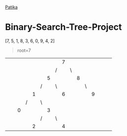 [Patika](https://www.patika.dev/)
# Binary-Search-Tree-Project
[7, 5, 1, 8, 3, 6, 0, 9, 4, 2]
>root=7

|     |     |     |     |     |     |     |     |     |     |     |     |     |     |     |     |
| --- | --- | --- | --- | --- | --- | --- | --- | --- | --- | --- | --- | --- | --- | --- | --- |
|     |     |     |     |     |     |     |     |  7  |     |     |     |     |     |     |     |
|     |     |     |     |     |     |     |  /  |     | \\  |     |     |     |     |     |     |
|     |     |     |     |     |     | 5   |     |     |     | 8   |     |     |     |     |     |
|     |     |     |     |     | /   |     | \\  |     |     |     | \\  |     |     |     |     |
|     |     |     |     | 1   |     |     |     | 6   |     |     |     | 9   |     |     |     |
|     |     |     | /   |     | \\  |     |     |     |     |     |     |     |     |     |     |
|     |     | 0   |     |     |     | 3   |     |     |     |     |     |     |     |     |     |
|     |     |     |     |     | /   |     | \\  |     |     |     |     |     |     |     |     |
|     |     |     |     | 2   |     |     |     | 4   |     |     |     |     |     |     |     |

